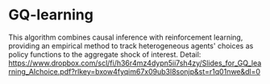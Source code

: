 # GQ-learning

This algorithm combines causal inference with reinforcement learning, providing an empirical method to track heterogeneous agents' choices as policy functions to the aggregate shock of interest.
Detail: https://www.dropbox.com/scl/fi/h36r4mz4dypn5ii7sh4zy/Slides_for_GQ_learning_AIchoice.pdf?rlkey=bxow4fyqim67x09ub3l8sonjp&st=r1q01nwe&dl=0
